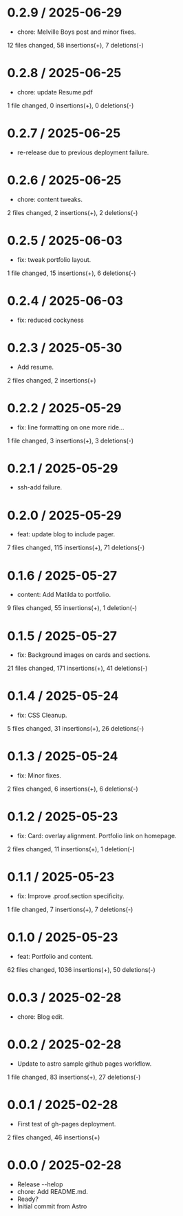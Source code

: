 
0.2.9 / 2025-06-29
==================

  * chore: Melville Boys post and minor fixes.

  12 files changed, 58 insertions(+), 7 deletions(-)

0.2.8 / 2025-06-25
==================

  * chore: update Resume.pdf

  1 file changed, 0 insertions(+), 0 deletions(-)

0.2.7 / 2025-06-25
==================

 * re-release due to previous deployment failure.

0.2.6 / 2025-06-25
==================

  * chore: content tweaks.

  2 files changed, 2 insertions(+), 2 deletions(-)

0.2.5 / 2025-06-03
==================

  * fix: tweak portfolio layout.

  1 file changed, 15 insertions(+), 6 deletions(-)

0.2.4 / 2025-06-03
==================

  * fix: reduced cockyness



0.2.3 / 2025-05-30
==================

  * Add resume.

  2 files changed, 2 insertions(+)

0.2.2 / 2025-05-29
==================

  * fix: line formatting on one more ride...

  1 file changed, 3 insertions(+), 3 deletions(-)

0.2.1 / 2025-05-29
==================

 * ssh-add failure.

0.2.0 / 2025-05-29
==================

  * feat: update blog to include pager.

  7 files changed, 115 insertions(+), 71 deletions(-)

0.1.6 / 2025-05-27
==================

  * content: Add Matilda to portfolio.

  9 files changed, 55 insertions(+), 1 deletion(-)

0.1.5 / 2025-05-27
==================

  * fix: Background images on cards and sections.

  21 files changed, 171 insertions(+), 41 deletions(-)

0.1.4 / 2025-05-24
==================

  * fix: CSS Cleanup.

  5 files changed, 31 insertions(+), 26 deletions(-)

0.1.3 / 2025-05-24
==================

  * fix: Minor fixes.

  2 files changed, 6 insertions(+), 6 deletions(-)

0.1.2 / 2025-05-23
==================

  * fix: Card: overlay alignment. Portfolio link on homepage.

  2 files changed, 11 insertions(+), 1 deletion(-)

0.1.1 / 2025-05-23
==================

  * fix: Improve .proof.section specificity.

  1 file changed, 7 insertions(+), 7 deletions(-)

0.1.0 / 2025-05-23
==================

  * feat: Portfolio and content.

  62 files changed, 1036 insertions(+), 50 deletions(-)

0.0.3 / 2025-02-28
==================

  * chore: Blog edit.



0.0.2 / 2025-02-28
==================

  * Update to astro sample github pages workflow.

  1 file changed, 83 insertions(+), 27 deletions(-)

0.0.1 / 2025-02-28
==================

  * First test of gh-pages deployment.

  2 files changed, 46 insertions(+)

0.0.0 / 2025-02-28
==================

  * Release --helop
  * chore: Add README.md.
  * Ready?
  * Initial commit from Astro
